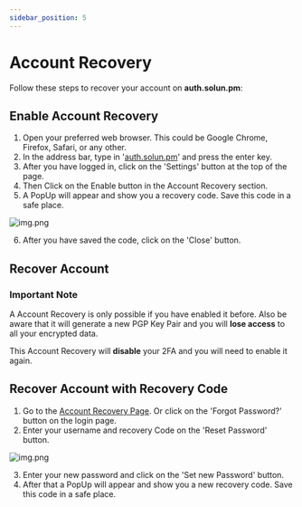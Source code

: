 ```yaml
---
sidebar_position: 5
---
```


# Account Recovery

Follow these steps to recover your account on **auth.solun.pm**:

## Enable Account Recovery

1. Open your preferred web browser. This could be Google Chrome, Firefox, Safari, or any other.
2. In the address bar, type in '[auth.solun.pm](https://auth.solun.pm)' and press the enter key.
3. After you have logged in, click on the 'Settings' button at the top of the page.
4. Then Click on the Enable button in the Account Recovery section.
5. A PopUp will appear and show you a recovery code. Save this code in a safe place.

![img.png](/img/recovercode.png)

6. After you have saved the code, click on the 'Close' button.

## Recover Account

### Important Note
A Account Recovery is only possible if you have enabled it before. Also be aware that it will generate a new PGP Key Pair and you will **lose access** to all your encrypted data. 

This Account Recovery will **disable** your 2FA and you will need to enable it again.

## Recover Account with Recovery Code

1. Go to the [Account Recovery Page](https://auth.solun.pm/forgot). Or click on the 'Forgot Password?' button on the login page.
2. Enter your username and recovery Code on the 'Reset Password' button.

![img.png](/img/recover.png)

3. Enter your new password and click on the 'Set new Password' button.
4. After that a PopUp will appear and show you a new recovery code. Save this code in a safe place.

